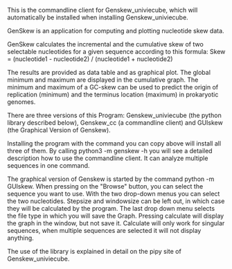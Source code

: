 This is the commandline client for Genskew_univiecube, which will automatically be installed when installing Genskew_univiecube.

GenSkew is an application for computing and plotting nucleotide skew data.

GenSkew calculates the incremental and the cumulative skew of two selectable nucleotides for a given sequence according to this formula:
Skew = (nucleotide1 - nucleotide2) / (nucleotide1 + nucleotide2)

The results are provided as data table and as graphical plot. The global minimum and maximum are displayed in the cumulative graph. The minimum and maximum of a GC-skew can be used to predict the origin of replication (minimum) and the terminus location (maximum) in prokaryotic genomes.

There are three versions of this Program: Genskew_univiecube (the python library described below), Genskew_cc (a commandline client) and GUIskew (the Graphical Version of Genskew). 

Installing the program with the command you can copy above will install all three of them. By calling python3 -m genskew -h you will see a detailed description how to use the commandline client. It can analyze multiple sequences in one command.

The graphical version of Genskew is started by the command python -m GUIskew. When pressing on the "Browse" button, you can select the sequence you want to use. With the two drop-down menus you can select the two nucleotides. Stepsize and windowsize can be left out, in which case they will be calculated by the program. The last drop down menu selects the file type in which you will save the Graph. Pressing calculate will display the graph in the window, but not save it. Calculate will only work for singular sequences, when multiple sequences are selected it will not display anything.

The use of the library is explained in detail on the pipy site of Genskew_univiecube.

